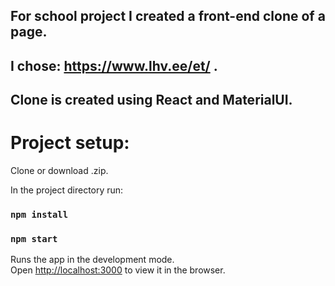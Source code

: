 
## For school project I created a front-end clone of a page.
## I chose: https://www.lhv.ee/et/ .
## Clone is created using React and MaterialUI. 

# **Project setup:**

Clone or download .zip. 

In the project directory run:

### `npm install`
### `npm start`

Runs the app in the development mode.<br />
Open [http://localhost:3000](http://localhost:3000) to view it in the browser.
